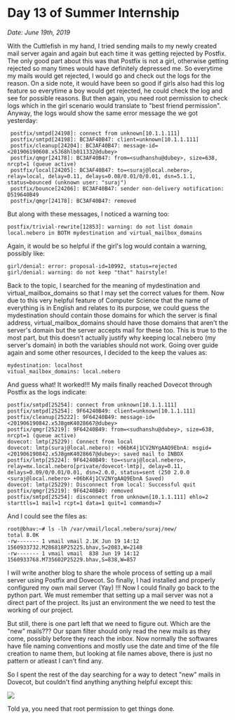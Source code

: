 # Day 13 of Summer Internship

*Date: June 19th, 2019*

With the Cuttlefish in my hand, I tried sending mails to my newly created mail server again and again but each time it was getting rejected by Postfix. The only good part about this was that Postfix is not a girl, otherwise getting rejected so many times would have definitely depressed me. So everytime my mails would get rejected, I would go and check out the logs for the reason. On a side note, it would have been so good if girls also had this log feature so everytime a boy would get rejected, he could check the log and see for possible reasons. But then again, you need root permission to check logs which in the girl scenario would translate to "best friend permission". Anyway, the logs would show the same error message the we got yesterday:

	 postfix/smtpd[24198]: connect from unknown[10.1.1.111]
	 postfix/smtpd[24198]: BC3AF40B47: client=unknown[10.1.1.111]
	 postfix/cleanup[24204]: BC3AF40B47: message-id=<201906190608.x5J68hlb011332@dubey>
	 postfix/qmgr[24178]: BC3AF40B47: from=<sudhanshu@dubey>, size=638, nrcpt=1 (queue active)
	 postfix/local[24205]: BC3AF40B47: to=<suraj@local.nebero>, relay=local, delay=0.11, delays=0.08/0.01/0/0.01, dsn=5.1.1, status=bounced (unknown user: "suraj")
	 postfix/bounce[24206]: BC3AF40B47: sender non-delivery notification: D519640B49
	 postfix/qmgr[24178]: BC3AF40B47: removed

But along with these messages, I noticed a warning too:

	postfix/trivial-rewrite[12853]: warning: do not list domain local.nebero in BOTH mydestination and virtual_mailbox_domains

Again, it would be so helpful if the girl's log would contain a warning, possibly like:

	girl/denial: error: proposal-id=10992, status=rejected
	girl/denial: warning: do not keep "that" hairstyle!

Back to the topic, I searched for the meaning of mydestination and virtual_mailbox_domains so that I may set the correct values for them. Now due to this very helpful feature of Computer Science that the name of everything is in English and relates to its purpose, we could guess the mydestination should contain those domains for which the server is final address, virtual_mailbox_domains should have those domains that aren't the server's domain but the server accepts mail for these too. This is true to the most part, but this doesn't actually justify why keeping local.nebero (my server's domain) in both the variables should not work. Going over guide again and some other resources, I decided to the keep the values as:

	mydestination: localhost
	vitual_mailbox_domains: local.nebero

And guess what! It worked!!! My mails finally reached Dovecot through Postfix as the logs indicate:

	postfix/smtpd[25254]: connect from unknown[10.1.1.111]
	postfix/smtpd[25254]: 9F64240B49: client=unknown[10.1.1.111]
	postfix/cleanup[25222]: 9F64240B49: message-id=<201906190842.x5J8gmK4028667@dubey>
	postfix/qmgr[25219]: 9F64240B49: from=<sudhanshu@dubey>, size=638, nrcpt=1 (queue active)
	dovecot: lmtp(25229): Connect from local
	dovecot: lmtp(suraj@local.nebero): +06bK4j1CV2NYgAAQ9EbnA: msgid=<201906190842.x5J8gmK4028667@dubey>: saved mail to INBOX
	postfix/lmtp[25224]: 9F64240B49: to=<suraj@local.nebero>, relay=mx.local.nebero[private/dovecot-lmtp], delay=0.11, delays=0.09/0/0.01/0.01, dsn=2.0.0, status=sent (250 2.0.0 <suraj@local.nebero> +06bK4j1CV2NYgAAQ9EbnA Saved)
	dovecot: lmtp(25229): Disconnect from local: Successful quit
	postfix/qmgr[25219]: 9F64240B49: removed
	postfix/smtpd[25254]: disconnect from unknown[10.1.1.111] ehlo=2 starttls=1 mail=1 rcpt=1 data=1 quit=1 commands=7

And I could see the files as:

	root@bhav:~# ls -lh /var/vmail/local.nebero/suraj/new/
	total 8.0K
	-rw------- 1 vmail vmail 2.1K Jun 19 14:12 1560933732.M286818P25225.bhav,S=2083,W=2148
	-rw------- 1 vmail vmail  838 Jun 19 14:12 1560933768.M735602P25229.bhav,S=838,W=857

I will write another blog to share the whole process of setting up a mail server using Postfix and Dovecot.
So finally, I had installed and properly configured my own mail server (Yay) !!!
Now I could finally go back to the python part. We must remember that setting up a mail server was not a direct part of the project. Its just an environment the we need to test the working of our project. 

But still, there is one part left that we need to figure out. Which are the "new" mails??? Our spam filter should only read the new mails as they come, possibly before they reach the inbox. Now normally the softwares have file naming conventions and mostly use the date and time of the file creation to name them, but looking at file names above, there is just no pattern or atleast I can't find any.

So I spent the rest of the day searching for a way to detect "new" mails in Dovecot, but couldn't find anything anything helpful except this:

![](https://proxy.duckduckgo.com/iu/?u=https%3A%2F%2F1.bp.blogspot.com%2F-ddFlaZ5CsCM%2FWKRu3XP9XvI%2FAAAAAAAACCM%2FFb9kM5pP3qEQKrOiyZQZRXV3GJ8PX2itACLcB%2Fs1600%2FLinuxJokes.png&f=1)

Told ya, you need that root permission to get things done.
